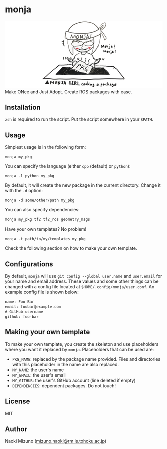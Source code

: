 # monja
<div style="margin: 0 auto; max-width: 100%">
    <img src="./images/monja.jpg" alt="monja" title="MONJA GIRL"/>
</div>
Make ONce and Just Adopt. Create ROS packages with ease.


## Installation

`zsh` is required to run the script. Put the script somewhere in your `$PATH`.

## Usage

Simplest usage is in the following form:

```
monja my_pkg
```

You can specify the language (either `cpp` (default) or `python`):

```
monja -l python my_pkg
```

By default, it will create the new package in the current directory. Change it
with the `-d` option:

```
monja -d some/other/path my_pkg
```

You can also specify dependencies:

```
monja my_pkg tf2 tf2_ros geometry_msgs
```

Have your own templates? No problem!

```
monja -t path/to/my/templates my_pkg
```

Check the following section on how to make your own template.


## Configurations

By default, `monja` will use `git config --global user.name` and
`user.email` for your name and email address. These values and some other
things can be changed with a config file located at
`$HOME/.config/monja/user.conf`. An example config file is shown below:

```
name: Foo Bar
email: foobar@example.com
# GitHub username
github: foo-bar
```


## Making your own template

To make your own template, you create the skeleton and use placeholders where
you want it replaced by `monja`. Placeholders that can be used are:

- `PKG_NAME`: replaced by the package name provided. Files and directories
  with this placeholder in the name are also replaced.
- `MY_NAME`: the user's name
- `MY_EMAIL`: the user's email
- `MY_GITHUB`: the user's GitHub account (line deleted if empty)
- `DEPENDENCIES`: dependent packages. Do not touch!


## License

MIT


## Author

Naoki Mizuno (mizuno.naoki@rm.is.tohoku.ac.jp)
